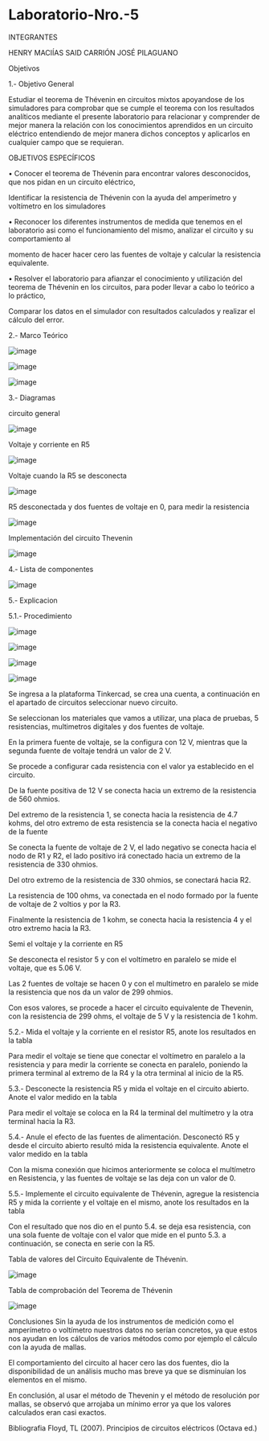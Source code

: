 # Laboratorio-Nro.-5

INTEGRANTES 

HENRY MACIÍAS
SAID CARRIÓN
JOSÉ PILAGUANO 

Objetivos

1.- Objetivo General

Estudiar el teorema de Thévenin en circuitos mixtos apoyandose de los simuladores para comprobar que se cumple el teorema con los resultados analíticos mediante el presente laboratorio para relacionar y comprender de mejor manera la relación con los conocimientos aprendidos en un circuito eléctrico entendiendo de mejor manera dichos conceptos y aplicarlos en cualquier campo que se requieran.

OBJETIVOS ESPECÍFICOS

• Conocer el teorema de Thévenin para encontrar valores desconocidos, que nos pidan en un circuito eléctrico,

Identificar la resistencia de Thévenin con la ayuda del amperímetro y voltímetro en los simuladores

• Reconocer los diferentes instrumentos de medida que tenemos en el laboratorio asi como el funcionamiento del mismo, analizar el circuito y su comportamiento al

momento de hacer hacer cero las fuentes de voltaje y calcular la resistencia equivalente.

• Resolver el laboratorio para afianzar el conocimiento y utilización del teorema de Thévenin en los circuitos, para poder llevar a cabo lo teórico a lo práctico,

Comparar los datos en el simulador con resultados calculados y realizar el cálculo del error.

2.- Marco Teórico

![image](https://user-images.githubusercontent.com/116677175/211617175-8367d2cc-3a81-4f30-a29c-066a83d773b4.png)

![image](https://user-images.githubusercontent.com/116677175/211617241-51248312-2eed-478b-b3d0-5e3fcfd93ce9.png)

![image](https://user-images.githubusercontent.com/116677175/211617326-51cc2877-1e7b-4b32-94ea-83dc74440add.png)

3.- Diagramas

circuito general

![image](https://user-images.githubusercontent.com/116677175/211617440-64cf2cb9-9df5-4dce-9423-fb9960d5523e.png)

Voltaje y corriente en R5

![image](https://user-images.githubusercontent.com/116677175/211617533-437596c5-cdb4-4653-b7c1-c68f71075025.png)

Voltaje cuando la R5 se desconecta

![image](https://user-images.githubusercontent.com/116677175/211617632-66418033-0b07-48aa-9004-abfa471a7b5d.png)

R5 desconectada y dos fuentes de voltaje en 0, para medir la resistencia

![image](https://user-images.githubusercontent.com/116677175/211617723-accc6e68-9b34-4e07-a7df-e6de18dd73a5.png)

Implementación del circuito Thevenin

![image](https://user-images.githubusercontent.com/116677175/211617842-6b9c1110-f85d-43af-881b-e56dc13605b1.png)

4.- Lista de componentes

![image](https://user-images.githubusercontent.com/116677175/211617955-45b93fb0-ad63-42b7-8a46-fdcdf25f9156.png)

5.- Explicacion

5.1.- Procedimiento

![image](https://user-images.githubusercontent.com/116677175/211618050-11c1c915-8279-43db-ae67-ea04f1a361c4.png)

![image](https://user-images.githubusercontent.com/116677175/211618156-7e0b6cf5-6224-4553-b040-b97737d23a90.png)

![image](https://user-images.githubusercontent.com/116677175/211618206-9a9a281b-b471-4a01-b531-a5e86e95598b.png)

![image](https://user-images.githubusercontent.com/116677175/211618293-580365d8-8976-45eb-a199-4d6a17d1c52a.png)

Se ingresa a la plataforma Tinkercad, se crea una cuenta, a continuación en el apartado de circuitos seleccionar nuevo circuito.

Se seleccionan los materiales que vamos a utilizar, una placa de pruebas, 5 resistencias, multimetros digitales y dos fuentes de voltaje.

En la primera fuente de voltaje, se la configura con 12 V, mientras que la segunda fuente de voltaje tendrá un valor de 2 V.

Se procede a configurar cada resistencia con el valor ya establecido en el circuito.

De la fuente positiva de 12 V se conecta hacia un extremo de la resistencia de 560 ohmios.

Del extremo de la resistencia 1, se conecta hacia la resistencia de 4.7 kohms, del otro extremo de esta resistencia se la conecta hacia el negativo de la fuente

Se conecta la fuente de voltaje de 2 V, el lado negativo se conecta hacia el nodo de R1 y R2, el lado positivo irá conectado hacia un extremo de la resistencia de 330 ohmios.

Del otro extremo de la resistencia de 330 ohmios, se conectará hacia R2.

La resistencia de 100 ohms, va conectada en el nodo formado por la fuente de voltaje de 2 voltios y por la R3.

Finalmente la resistencia de 1 kohm, se conecta hacia la resistencia 4 y el otro extremo hacia la R3.

Semi el voltaje y la corriente en R5

Se desconecta el resistor 5 y con el voltímetro en paralelo se mide el voltaje, que es 5.06 V.

Las 2 fuentes de voltaje se hacen 0 y con el multímetro en paralelo se mide la resistencia que nos da un valor de 299 ohmios.

Con esos valores, se procede a hacer el circuito equivalente de Thevenin, con la resistencia de 299 ohms, el voltaje de 5 V y la resistencia de 1 kohm.

5.2.- Mida el voltaje y la corriente en el resistor R5, anote los resultados en la tabla

Para medir el voltaje se tiene que conectar el voltímetro en paralelo a la resistencia y para medir la corriente se conecta en paralelo, poniendo la primera terminal al extremo de la R4 y la otra terminal al inicio de la R5.

5.3.- Desconecte la resistencia R5 y mida el voltaje en el circuito abierto. Anote el valor medido en la tabla

Para medir el voltaje se coloca en la R4 la terminal del multímetro y la otra terminal hacia la R3.

5.4.- Anule el efecto de las fuentes de alimentación. Desconectó R5 y desde el circuito abierto resultó mida la resistencia equivalente. Anote el valor medido en la tabla

Con la misma conexión que hicimos anteriormente se coloca el multímetro en Resistencia, y las fuentes de voltaje se las deja con un valor de 0.

5.5.- Implemente el circuito equivalente de Thévenin, agregue la resistencia R5 y mida la corriente y el voltaje en el mismo, anote los resultados en la tabla

Con el resultado que nos dio en el punto 5.4. se deja esa resistencia, con una sola fuente de voltaje con el valor que mide en el punto 5.3. a continuación, se conecta en serie con la R5.

Tabla de valores del Circuito Equivalente de Thévenin.

![image](https://user-images.githubusercontent.com/116677175/211618382-bce7cbdc-62c0-4073-8ecb-dfa3250e1a6f.png)

Tabla de comprobación del Teorema de Thévenin

![image](https://user-images.githubusercontent.com/116677175/211618466-c08c47be-5949-439b-995f-d935cbc68422.png)

Conclusiones
Sin la ayuda de los instrumentos de medición como el amperímetro o voltímetro nuestros datos no serían concretos, ya que estos nos ayudan en los cálculos de varios métodos como por ejemplo el cálculo con la ayuda de mallas.

El comportamiento del circuito al hacer cero las dos fuentes, dio la disponibilidad de un análisis mucho mas breve ya que se disminuían los elementos en el mismo.

En conclusión, al usar el método de Thevenin y el método de resolución por mallas, se observó que arrojaba un mínimo error ya que los valores calculados eran casi exactos.

Bibliografia
Floyd, TL (2007). Principios de circuitos eléctricos (Octava ed.)
